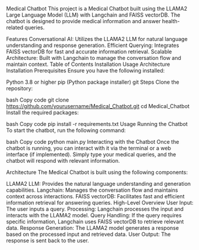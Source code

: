 Medical Chatbot
This project is a Medical Chatbot built using the LLAMA2 Large Language Model (LLM) with Langchain and FAISS vectorDB. The chatbot is designed to provide medical information and answer health-related queries.

Features
Conversational AI: Utilizes the LLAMA2 LLM for natural language understanding and response generation.
Efficient Querying: Integrates FAISS vectorDB for fast and accurate information retrieval.
Scalable Architecture: Built with Langchain to manage the conversation flow and maintain context.
Table of Contents
Installation
Usage
Architecture
Installation
Prerequisites
Ensure you have the following installed:

Python 3.8 or higher
pip (Python package installer)
git
Steps
Clone the repository:

bash
Copy code
git clone https://github.com/yourusername/Medical_Chatbot.git
cd Medical_Chatbot
Install the required packages:

bash
Copy code
pip install -r requirements.txt
Usage
Running the Chatbot
To start the chatbot, run the following command:

bash
Copy code
python main.py
Interacting with the Chatbot
Once the chatbot is running, you can interact with it via the terminal or a web interface (if implemented). Simply type your medical queries, and the chatbot will respond with relevant information.

Architecture
The Medical Chatbot is built using the following components:

LLAMA2 LLM: Provides the natural language understanding and generation capabilities.
Langchain: Manages the conversation flow and maintains context across interactions.
FAISS vectorDB: Facilitates fast and efficient information retrieval for answering queries.
High-Level Overview
User Input: The user inputs a query.
Processing: Langchain processes the input and interacts with the LLAMA2 model.
Query Handling: If the query requires specific information, Langchain uses FAISS vectorDB to retrieve relevant data.
Response Generation: The LLAMA2 model generates a response based on the processed input and retrieved data.
User Output: The response is sent back to the user.
